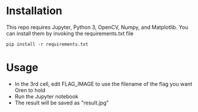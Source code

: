 # Installation

This repo requires Jupyter, Python 3, OpenCV, Numpy, and Matplotlib. You can install them by invoking the requirements.txt file

    pip install -r requirements.txt

# Usage

* In the 3rd cell, edit FLAG_IMAGE to use the filename of the flag you want Oren to hold
* Run the Jupyter notebook 
* The result will be saved as "result.jpg"
